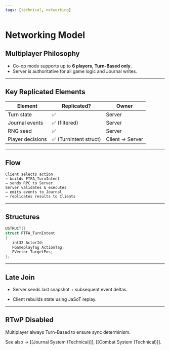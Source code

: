 ```yaml
---
tags: [technical, networking]
---
```


# Networking Model

## Multiplayer Philosophy
- Co-op mode supports up to **6 players**, **Turn-Based only**.  
- Server is authoritative for all game logic and Journal writes.

---

## Key Replicated Elements
| Element | Replicated? | Owner |
|----------|--------------|-------|
| Turn state | ✅ | Server |
| Journal events | ✅ (filtered) | Server |
| RNG seed | ✅ | Server |
| Player decisions | ✅ (TurnIntent struct) | Client → Server |

---

## Flow

```
Client selects action  
→ builds FTFA_TurnIntent  
→ sends RPC to Server  
Server validates & executes  
→ emits events to Journal  
→ replicates results to Clients
```


---

## Structures
```cpp
USTRUCT()
struct FTFA_TurnIntent
{
   int32 ActorId;
   FGameplayTag ActionTag;
   FVector TargetPos;
};
```
---

## Late Join

- Server sends last snapshot + subsequent event deltas.
    
- Client rebuilds state using JaSoT replay.
    

---

## RTwP Disabled

Multiplayer always Turn-Based to ensure sync determinism.

See also → [[Journal System (Technical)]], [[Combat System (Technical)]].